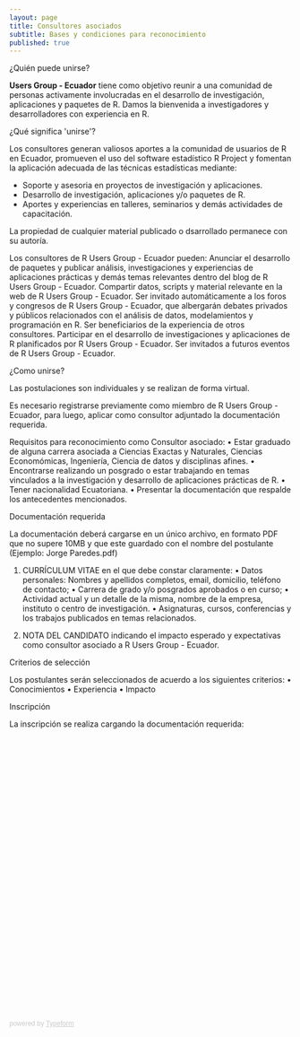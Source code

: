 ```yaml
---
layout: page
title: Consultores asociados
subtitle: Bases y condiciones para reconocimiento
published: true
---
```

¿Quién puede unirse?

<b>Users Group - Ecuador</b> tiene como objetivo reunir a una comunidad de personas activamente involucradas en el desarrollo de investigación, aplicaciones y paquetes de R.
Damos la bienvenida a investigadores y desarrolladores con experiencia en R.

¿Qué significa 'unirse'?

Los consultores generan valiosos aportes a la comunidad de usuarios de R en Ecuador, promueven el uso del software estadístico R Project y fomentan la aplicación adecuada de las técnicas estadísticas mediante:
* Soporte y asesoria en proyectos de investigación y aplicaciones.
* Desarrollo de investigación, aplicaciones y/o paquetes de R.
* Aportes y experiencias en talleres, seminarios y demás actividades de capacitación.

La propiedad de cualquier material publicado o dsarrollado permanece con su autoría.

Los consultores de R Users Group - Ecuador pueden:
Anunciar el desarrollo de paquetes y publicar análisis, investigaciones y experiencias de aplicaciones prácticas y demás temas relevantes dentro del blog de R Users Group - Ecuador.
Compartir datos, scripts y material relevante en la web de R Users Group - Ecuador.
Ser invitado automáticamente a los foros y congresos de R Users Group - Ecuador, que albergarán debates privados y públicos relacionados con el análisis de datos, modelamientos y programación en R.
Ser beneficiarios de la experiencia de otros consultores.
Participar en el desarrollo de investigaciones y aplicaciones de R planificados por R Users Group - Ecuador. 
Ser invitados a futuros eventos de R Users Group - Ecuador.

¿Como unirse?

Las postulaciones son individuales y se realizan de forma virtual.

Es necesario registrarse previamente como miembro de R Users Group - Ecuador, para luego, aplicar como consultor adjuntado la documentación requerida.

Requisitos para reconocimiento como Consultor asociado:
• Estar graduado de alguna carrera asociada a Ciencias Exactas y Naturales, Ciencias Economómicas, Ingeniería, Ciencia de datos y disciplinas afines.
• Encontrarse realizando un posgrado o estar trabajando en temas vinculados a la investigación y desarrollo de aplicaciones prácticas de R.
• Tener nacionalidad Ecuatoriana.
• Presentar la documentación que respalde los antecedentes mencionados.

Documentación requerida

La documentación deberá cargarse en un único archivo, en formato PDF que no supere 10MB y que este guardado
con el nombre del postulante (Ejemplo: Jorge Paredes.pdf)

1. CURRÍCULUM VITAE en el que debe constar claramente:
• Datos personales: Nombres y apellidos completos, email, domicilio, teléfono de contacto;
• Carrera de grado y/o posgrados aprobados o en curso;
• Actividad actual y un detalle de la misma, nombre de la empresa, instituto o centro de investigación.
• Asignaturas, cursos, conferencias y los trabajos publicados en temas relacionados.

2. NOTA DEL CANDIDATO indicando el impacto esperado y expectativas como consultor asociado a R Users Group - Ecuador.

Criterios de selección

Los postulantes serán seleccionados de acuerdo a los siguientes criterios:
• Conocimientos
• Experiencia
• Impacto

Inscripción

La inscripción se realiza cargando la documentación requerida:

<div class="typeform-widget" data-url="https://rusersgroup.typeform.com/to/dT811E" style="width: 100%; height: 500px;" > </div> <script> (function() { var qs,js,q,s,d=document, gi=d.getElementById, ce=d.createElement, gt=d.getElementsByTagName, id="typef_orm", b="https://embed.typeform.com/"; if(!gi.call(d,id)) { js=ce.call(d,"script"); js.id=id; js.src=b+"embed.js"; q=gt.call(d,"script")[0]; q.parentNode.insertBefore(js,q) } })() </script> <div style="font-family: Sans-Serif;font-size: 12px;color: #999;opacity: 0.5; padding-top: 5px;" > powered by <a href="https://www.typeform.com//?utm_campaign=dT811E&amp;utm_source=typeform.com-10922552-Basic&amp;utm_medium=typeform&amp;utm_content=typeform-embedded-poweredbytypeform&amp;utm_term=ES" style="color: #999" target="_blank">Typeform</a> </div>
